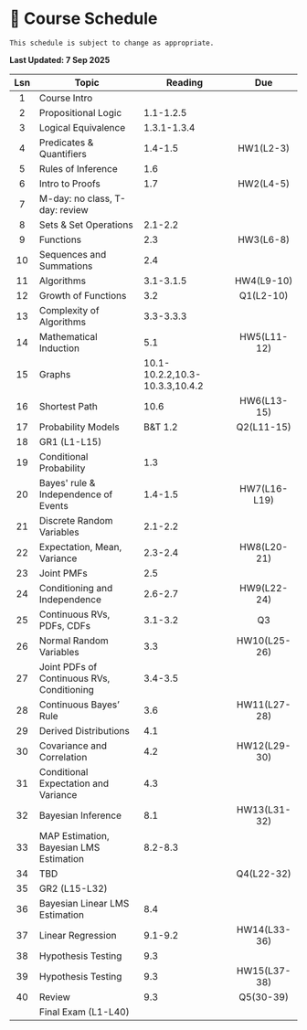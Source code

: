 # 📆 Course Schedule

```{note}
This schedule is subject to change as appropriate.
```
**Last Updated: 7 Sep 2025**

|Lsn|                     Topic                  |      Reading        | Due         |
|:-:|--------------------------------------------|---------------------|:-----------:|
|1  | Course Intro                               |                     |             |
|2  | Propositional Logic                        | 1.1-1.2.5           |             |
|3  | Logical Equivalence                        | 1.3.1-1.3.4         |             |
|4  | Predicates & Quantifiers                   | 1.4-1.5             | HW1(L2-3)   |
|5  | Rules of Inference                         | 1.6                 |             |
|6  | Intro to Proofs                            | 1.7                 | HW2(L4-5)   |
|7  | M-day: no class, T-day: review             |                     |             |
|8  | Sets & Set Operations                      | 2.1-2.2             |             |
|9  | Functions                                  | 2.3                 | HW3(L6-8)   |
|10 | Sequences and Summations                   | 2.4                 |             |
|11 | Algorithms                                 | 3.1-3.1.5           | HW4(L9-10)  |
|12 | Growth of Functions                        | 3.2                 | Q1(L2-10)   |
|13 | Complexity of Algorithms                   | 3.3-3.3.3           |             |
|14 | Mathematical Induction                     | 5.1                 | HW5(L11-12) |
|15 | Graphs                                     | 10.1-10.2.2,10.3-10.3.3,10.4.2|             |
|16 | Shortest Path                              | 10.6                | HW6(L13-15) |
|17 | Probability Models                         | B&T 1.2             | Q2(L11-15)  |
|18 | GR1 (L1-L15)                               |                     |             |
|19 | Conditional Probability                    | 1.3                 |             |   
|20 | Bayes' rule & Independence of Events       | 1.4-1.5             | HW7(L16-L19)|
|21 | Discrete Random Variables                  | 2.1-2.2             |             |
|22 | Expectation, Mean, Variance                | 2.3-2.4             | HW8(L20-21) |
|23 | Joint PMFs                                 | 2.5                 |             |
|24 | Conditioning and Independence              | 2.6-2.7             | HW9(L22-24) |
|25 | Continuous RVs, PDFs, CDFs                 | 3.1-3.2             | Q3          |
|26 | Normal Random Variables                    | 3.3                 | HW10(L25-26)| 
|27 | Joint PDFs of Continuous RVs, Conditioning | 3.4-3.5             |             |
|28 | Continuous Bayes’ Rule                     | 3.6                 | HW11(L27-28)|
|29 | Derived Distributions                      | 4.1                 |             |
|30 | Covariance and Correlation                 | 4.2                 | HW12(L29-30)|
|31 | Conditional Expectation and Variance       | 4.3                 |             |
|32 | Bayesian Inference                         | 8.1                 | HW13(L31-32)|
|33 | MAP Estimation, Bayesian LMS Estimation    | 8.2-8.3             |             |
|34 | TBD                                        |                     | Q4(L22-32)  |
|35 | GR2 (L15-L32)                              |                     |             |
|36 | Bayesian Linear LMS Estimation             | 8.4                 |             |
|37 | Linear Regression                          | 9.1-9.2             | HW14(L33-36)|
|38 | Hypothesis Testing                         | 9.3                 |             |
|39 | Hypothesis Testing                         | 9.3                 | HW15(L37-38)|
|40 | Review                                     | 9.3                 | Q5(30-39)   |
|   | Final Exam (L1-L40)                        |                     |             |
           


